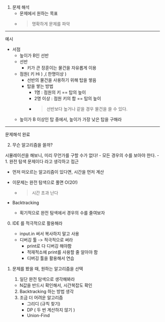 1. 문제 해석
    - 문제에서 원하는 목표
    - > 명확하게 문제를 파악
-------------------------
예시
- 서점
    - 높이가 B인 선반
    - 선반
      - 키가 큰 장훈이는 물건을 자유롭게 이용
    - 점원( 키 Hi ) ,( 한명이상 )
      - 선반의 물건을 사용하기 위해 탑을 쌓음
      - 탑을 쌓는 방법
        - 1명 : 점원의 키 == 탑의 높이
        - 2명 이상 : 점원 키의 합 == 탑의 높이
        - > 선반보다 높거나 같을 경우 물건을 쓸 수 있다.
    - 높이가 B 이상인 탑 중에서, 높이가 가장 낮은 탑을 구해라
---------------------------
문제해석 완료

2. 무슨 알고리즘을 쓸까?

시뮬레이션을 해보니, 미리 무언가를 구할 수가 없다!
    - 모든 경우의 수를 보아야 한다.
    - 1. 완전 탐색 문제이다 라고 생각하고 접근

- 먼저 떠오르는 알고리즘이 있다면, 시간을 먼저 계산

- 이문제는 완전 탐색으로 풀면 O(20!)
  - > 시간 초과 난다

- Backtracking
  - 획기적으로 완전 탐색에서 경우의 수를 줄여보자


0. IDE 를 적극적으로 활용해라
    - input.in 써서 복사하지 말고 사용
    - 디버깅 툴 -> 적극적으로 써라
       - print로 다 디버깅 해야함
       - 적재적소에 print를 사용할 줄 알아야 함
       - 디버깅 툴을 활용해서 연습

1. 문제를 봤을 때, 원하는 알고리즘을 선택
    1. 일단 완전 탐색으로 생각해봐라
      - N값을 반드시 확인해서, 시간복잡도 확인
    2. Backtracking 하는 방법 생각
    3. 조금 더 어려운 알고리즘
       - 그리디 (규칙 찾기)
       - DP ( 두 번 계산하지 않기 )
       - Union-Find
